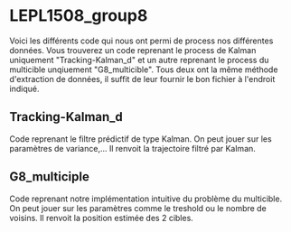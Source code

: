 # LEPL1508_group8
Voici les différents code qui nous ont permi de process nos différentes données. Vous trouverez un code reprenant le process de Kalman uniquement "Tracking-Kalman_d" et un autre reprenant le process du multicible unqiuement "G8_multicible". Tous deux ont la même méthode d'extraction de données, il suffit de leur fournir le bon fichier à l'endroit indiqué.
## Tracking-Kalman_d
Code reprenant le filtre prédictif de type Kalman. On peut jouer sur les paramètres de variance,... Il renvoit la trajectoire filtré par Kalman.

## G8_multiciple
Code reprenant notre implémentation intuitive du problème du multicible. On peut jouer sur les paramètres comme le treshold ou le nombre de voisins. Il renvoit la position estimée des 2 cibles.
